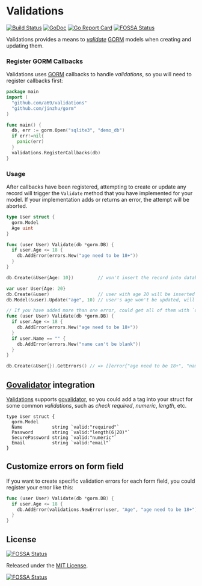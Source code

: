 # Validations
[![Build Status](https://travis-ci.org/a69/validations.svg?branch=master)](https://travis-ci.org/a69/validations)
[![GoDoc](https://godoc.org/github.com/a69/validations?status.svg)](https://godoc.org/github.com/a69/validations)
[![Go Report Card](https://goreportcard.com/badge/github.com/a69/validations)](https://goreportcard.com/report/github.com/a69/validations)
[![FOSSA Status](https://app.fossa.io/api/projects/git%2Bgithub.com%2Fa69%2Fvalidations.svg?type=shield)](https://app.fossa.io/projects/git%2Bgithub.com%2Fa69%2Fvalidations?ref=badge_shield)

Validations provides a means to [*validate*](https://en.wikipedia.org/wiki/Data_validation) [GORM](https://github.com/jinzhu/gorm) models when creating and updating them.

### Register GORM Callbacks

Validations uses [GORM](https://github.com/jinzhu/gorm) callbacks to handle *validations*, so you will need to register callbacks first:

```go
package main
import (
  "github.com/a69/validations"
  "github.com/jinzhu/gorm"
)

func main() {
  db, err := gorm.Open("sqlite3", "demo_db")
  if err!=nil{
    panic(err)
  }
  validations.RegisterCallbacks(db)
}
```

### Usage

After callbacks have been registered, attempting to create or update any record will trigger the `Validate` method that you have implemented for your model. If your implementation adds or returns an error, the attempt will be aborted.

```go
type User struct {
  gorm.Model
  Age uint
}

func (user User) Validate(db *gorm.DB) {
  if user.Age <= 18 {
    db.AddError(errors.New("age need to be 18+"))
  }
}

db.Create(&User{Age: 10})         // won't insert the record into database, as the `Validate` method will return error

var user User{Age: 20}
db.Create(&user)                  // user with age 20 will be inserted into database
db.Model(&user).Update("age", 10) // user's age won't be updated, will return error `age need to be 18+`

// If you have added more than one error, could get all of them with `db.GetErrors()`
func (user User) Validate(db *gorm.DB) {
  if user.Age <= 18 {
    db.AddError(errors.New("age need to be 18+"))
  }
  if user.Name == "" {
    db.AddError(errors.New("name can't be blank"))
  }
}

db.Create(&User{}).GetErrors() // => []error{"age need to be 18+", "name can't be blank"}
```

## [Govalidator](https://github.com/asaskevich/govalidator) integration

[Validations](https://github.com/a69/validations) supports [govalidator](https://github.com/asaskevich/govalidator), so you could add a tag into your struct for some common *validations*, such as *check required*, *numeric*, *length*, etc.

```
type User struct {
  gorm.Model
  Name           string `valid:"required"`
  Password       string `valid:"length(6|20)"`
  SecurePassword string `valid:"numeric"`
  Email          string `valid:"email"`
}
```

## Customize errors on form field

If you want to create specific validation errors for each form field, you could register your error like this:

```go
func (user User) Validate(db *gorm.DB) {
  if user.Age <= 18 {
    db.AddError(validations.NewError(user, "Age", "age need to be 18+"))
  }
}
```

## License
[![FOSSA Status](https://app.fossa.com/api/projects/git%2Bgithub.com%2Fa69%2Fvalidations.svg?type=small)](https://app.fossa.com/projects/git%2Bgithub.com%2Fa69%2Fvalidations?ref=badge_small)

Released under the [MIT License](http://opensource.org/licenses/MIT).


[![FOSSA Status](https://app.fossa.io/api/projects/git%2Bgithub.com%2Fa69%2Fvalidations.svg?type=large)](https://app.fossa.io/projects/git%2Bgithub.com%2Fa69%2Fvalidations?ref=badge_large)